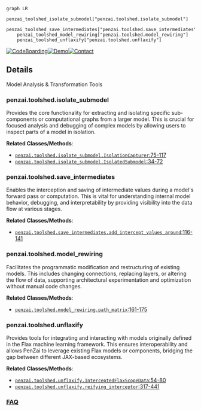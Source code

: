 ```mermaid
graph LR
    penzai_toolshed_isolate_submodel["penzai.toolshed.isolate_submodel"]
    penzai_toolshed_save_intermediates["penzai.toolshed.save_intermediates"]
    penzai_toolshed_model_rewiring["penzai.toolshed.model_rewiring"]
    penzai_toolshed_unflaxify["penzai.toolshed.unflaxify"]
```

[![CodeBoarding](https://img.shields.io/badge/Generated%20by-CodeBoarding-9cf?style=flat-square)](https://github.com/CodeBoarding/GeneratedOnBoardings)[![Demo](https://img.shields.io/badge/Try%20our-Demo-blue?style=flat-square)](https://www.codeboarding.org/demo)[![Contact](https://img.shields.io/badge/Contact%20us%20-%20contact@codeboarding.org-lightgrey?style=flat-square)](mailto:contact@codeboarding.org)

## Details

Model Analysis & Transformation Tools

### penzai.toolshed.isolate_submodel
Provides the core functionality for extracting and isolating specific sub-components or computational graphs from a larger model. This is crucial for focused analysis and debugging of complex models by allowing users to inspect parts of a model in isolation.


**Related Classes/Methods**:

- <a href="https://github.com/google-deepmind/penzai/blob/main/penzai/toolshed/isolate_submodel.py#L75-L117" target="_blank" rel="noopener noreferrer">`penzai.toolshed.isolate_submodel.IsolationCapturer`:75-117</a>
- <a href="https://github.com/google-deepmind/penzai/blob/main/penzai/toolshed/isolate_submodel.py#L34-L72" target="_blank" rel="noopener noreferrer">`penzai.toolshed.isolate_submodel.IsolatedSubmodel`:34-72</a>


### penzai.toolshed.save_intermediates
Enables the interception and saving of intermediate values during a model's forward pass or computation. This is vital for understanding internal model behavior, debugging, and interpretability by providing visibility into the data flow at various stages.


**Related Classes/Methods**:

- <a href="https://github.com/google-deepmind/penzai/blob/main/penzai/toolshed/save_intermediates.py#L116-L141" target="_blank" rel="noopener noreferrer">`penzai.toolshed.save_intermediates.add_intercept_values_around`:116-141</a>


### penzai.toolshed.model_rewiring
Facilitates the programmatic modification and restructuring of existing models. This includes changing connections, replacing layers, or altering the flow of data, supporting architectural experimentation and optimization without manual code changes.


**Related Classes/Methods**:

- <a href="https://github.com/google-deepmind/penzai/blob/main/penzai/toolshed/model_rewiring.py#L161-L175" target="_blank" rel="noopener noreferrer">`penzai.toolshed.model_rewiring.path_matrix`:161-175</a>


### penzai.toolshed.unflaxify
Provides tools for integrating and interacting with models originally defined in the Flax machine learning framework. This ensures interoperability and allows PenZai to leverage existing Flax models or components, bridging the gap between different JAX-based ecosystems.


**Related Classes/Methods**:

- <a href="https://github.com/google-deepmind/penzai/blob/main/penzai/toolshed/unflaxify.py#L54-L80" target="_blank" rel="noopener noreferrer">`penzai.toolshed.unflaxify.InterceptedFlaxScopeData`:54-80</a>
- <a href="https://github.com/google-deepmind/penzai/blob/main/penzai/toolshed/unflaxify.py#L317-L441" target="_blank" rel="noopener noreferrer">`penzai.toolshed.unflaxify.reifying_interceptor`:317-441</a>




### [FAQ](https://github.com/CodeBoarding/GeneratedOnBoardings/tree/main?tab=readme-ov-file#faq)